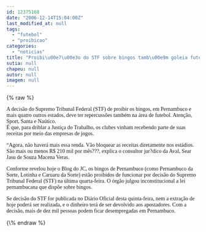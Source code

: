 ```yaml
---
id: 12375168
date: "2006-12-14T15:04:00Z"
last_modified_at: null
tags:
  - "futebol"
  - "proibicao"
categories:
  - "noticias"
title: "Proibi\u00e7\u00e3o do STF sobre bingos tamb\u00e9m goleia futebol"
sutia: null
chapeu: null
autor: null
imagem: null
---
```

{\% raw %}
<p><P><FONT face=Verdana>A decisão do Supremo Tribunal Federal (STF) de proibir os bingos, em Pernambuco e mais quatro outros estados, deve ter repercussões também na área de futebol. Atenção, Sport, Santa e Naútico.<BR>É que, para driblar a Justiça do Trabalho, os clubes vinham recebendo parte de suas receitas por meio das empresas de jogos. </FONT></P></p>
<p><P><FONT face=Verdana>“Agora, não haverá mais essa renda. Vão bloquear as receitas diretamente nos estádios. São mais ou menos R$ 210 mil por mês???, explica o consultor jur?dico da Aval, Sear Jasu de Souza Macena Veras.<BR></FONT></P></p>
<p><P><FONT face=Verdana>Conforme revelou hoje o Blog do JC, os bingos de Pernambuco (como Pernambuco da Sorte, Lotinha e Caruaru da Sorte) estão proibidos de funcionar por decisão do Supremo Tribunal Federal (STF) na última quarta-feira. O órgão julgou inconstitucional a lei pernambucana que dispõe sobre bingos. </FONT></P></p>
<p><P><FONT face=Verdana>Se decisão do STF for publicada no Diário Oficial desta quinta-feira, nem a extração de hoje poderá ser realizada, e o dinheiro terá de ser devolvido aos apostadores. Com a decisão, mais de dez mil pessoas podem ficar desempregadas em Pernambuco.</FONT></P> </p>
{\% endraw %}